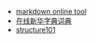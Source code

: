 - [markdown online tool][1]
- [在线新华字典词典][2]
- [structure101][3]


[1]: https://stackedit.io
[2]: http://xh.5156edu.com/
[3]: https://structure101.com/legacy/plugins/
[4]: http://www.faith.ga/2369.html
